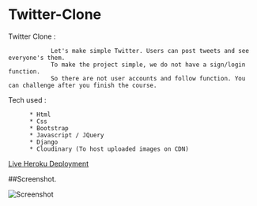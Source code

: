 # Twitter-Clone
Twitter Clone :

                Let's make simple Twitter. Users can post tweets and see everyone's them.
                To make the project simple, we do not have a sign/login function.
                So there are not user accounts and follow function. You can challenge after you finish the course.





Tech used :

          * Html
          * Css
          * Bootstrap
          * Javascript / JQuery
          * Django
          * Cloudinary (To host uploaded images on CDN)
          
          
 [Live Heroku Deployment](https://twitter-replit.tydurgin.repl.co/)
 
 
##Screenshot. 


![Screenshot](<img width="960" alt="Screenshot 2022-10-12 013523" src="https://user-images.githubusercontent.com/109692943/195258719-a4d19935-a6aa-472f-9775-22c4872fd9ba.png">
)
